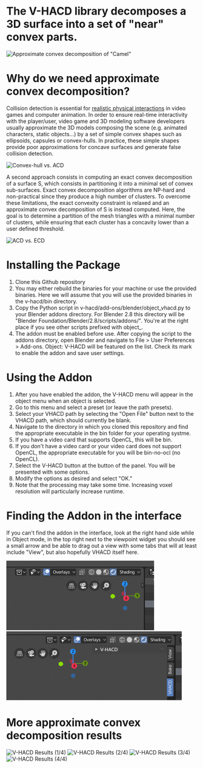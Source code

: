 # The V-HACD library decomposes a 3D surface into a set of "near" convex parts.

![Approximate convex decomposition of "Camel"](https://github.com/kmammou/v-hacd/raw/master/doc/acd.png)

# Why do we need approximate convex decomposition?

Collision detection is essential for [realistic physical interactions](https://www.youtube.com/watch?v=oyjE5L4-1lQ) in video games and computer animation. In order to ensure real-time interactivity with the player/user, video game and 3D modeling software developers usually approximate the 3D models composing the scene (e.g. animated characters, static objects...) by a set of simple convex shapes such as ellipsoids, capsules or convex-hulls. In practice, these simple shapes provide poor approximations for concave surfaces and generate false collision detection.

![Convex-hull vs. ACD](https://raw.githubusercontent.com/kmammou/v-hacd/master/doc/chvsacd.png)

A second approach consists in computing an exact convex decomposition of a surface S, which consists in partitioning it into a minimal set of convex sub-surfaces. Exact convex decomposition algorithms are NP-hard and non-practical since they produce a high number of clusters. To overcome these limitations, the exact convexity constraint is relaxed and an approximate convex decomposition of S is instead computed. Here, the goal is to determine a partition of the mesh triangles with a minimal number of clusters, while ensuring that each cluster has a concavity lower than a user defined threshold.

![ACD vs. ECD](https://raw.githubusercontent.com/kmammou/v-hacd/master/doc/ecdvsacd.png)

# Installing the Package

1. Clone this Github repository
1. You may either rebuild the binaries for your machine or use the provided binaries.  Here we will assume that you will use the provided binaries in the v-hacd/bin directory.
1. Copy the Python script in v-hacd/add-ons/blender/object_vhacd.py to your Blender addons directory.  For Blender 2.8 this directory will be "Blender Foundation/Blender/2.8/scripts/addons/".  You're at the right place if you see other scripts prefixed with object\_.
1. The addon must be enabled before use.  After copying the script to the addons directory, open Blender and navigate to File > User Preferences > Add-ons.  Object: V-HACD will be featured on the list.  Check its mark to enable the addon and save user settings.

# Using the Addon

1. After you have enabled the addon, the V-HACD menu will appear in the object menu when an object is selected.
1. Go to this menu and select a preset (or leave the path presets).
1. Select your VHACD path by selecting the "Open File" button next to the VHACD path, which should currently be blank.
  1. Navigate to the directory in which you cloned this repository and find the appropriate executable in the bin folder for your operating systme.
  1. If you have a video card that supports OpenCL, this will be bin.
  1. If you don't have a video card or your video card does not support OpenCL, the appropriate executable for you will be bin-no-ocl (no OpenCL).
1. Select the V-HACD button at the button of the panel.  You will be presented with some options.
1. Modify the options as desired and select "OK."
1. Note that the processing may take some time.  Increasing voxel resolution will particularly increase runtime.

# Finding the Addon in the interface
If you can't find the addon in the interface, look at the right hand side while in Object mode, in the top right next to the viewpoint widget you should see a small arrow and be able to drag out a view with some tabs that will at least include "View", but also hopefully VHACD itself here.

![before](before.png "on the right hand side in blender, before pulling it out")
![after](after.png "on the right hand side in blender, after pulling it out")

# More approximate convex decomposition results
![V-HACD Results (1/4)](https://raw.githubusercontent.com/kmammou/v-hacd/master/doc/snapshots_1.png)
![V-HACD Results (2/4)](https://raw.githubusercontent.com/kmammou/v-hacd/master/doc/snapshots_2.png)
![V-HACD Results (3/4)](https://raw.githubusercontent.com/kmammou/v-hacd/master/doc/snapshots_3.png)
![V-HACD Results (4/4)](https://raw.githubusercontent.com/kmammou/v-hacd/master/doc/snapshots_4.png)

